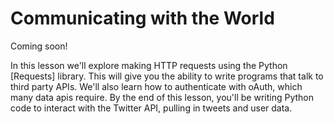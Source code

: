 [//]: <> (author: Benjamin White)
[//]: <> (type: intro)

#  Communicating with the World

Coming soon!

In this lesson we'll explore making HTTP requests using the Python [Requests] library. This will give you the ability to write programs that talk to third party APIs. We'll also learn how to authenticate with oAuth, which many data apis require. By the end of this lesson, you'll be writing Python code to interact with the Twitter API, pulling in tweets and user data.